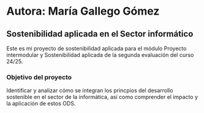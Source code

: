 # Autora: María Gallego Gómez

## Sostenibilidad aplicada en el Sector informático

Este es mi proyecto de sostenibilidad aplicada para el módulo Proyecto intermodular y Sostenibilidad aplicada de la segunda evaluación del curso 24/25.

### Objetivo del proyecto

Identificar y analizar cómo se integran los princpios del desarrollo sostenible en el sector de la informática, así como comprender el impacto y la aplicación de estos ODS.
